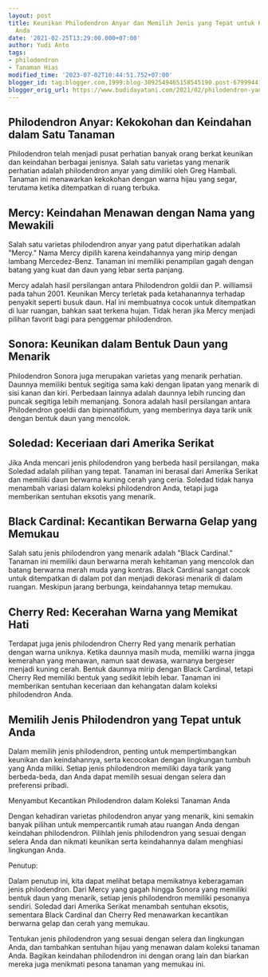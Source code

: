 ```yaml
---
layout: post
title: Keunikan Philodendron Anyar dan Memilih Jenis yang Tepat untuk Koleksi Tanaman
  Anda
date: '2021-02-25T13:29:00.000+07:00'
author: Yudi Anto
tags:
- philodendron
- Tanaman Hias
modified_time: '2023-07-02T10:44:51.752+07:00'
blogger_id: tag:blogger.com,1999:blog-3092549465158545190.post-679994411389208589
blogger_orig_url: https://www.budidayatani.com/2021/02/philodendron-yang-dicari-tak-hanya-hijau.html
---
```


<h2>Philodendron Anyar: Kekokohan dan Keindahan dalam Satu Tanaman</h2><p>Philodendron telah menjadi pusat perhatian banyak orang berkat keunikan dan keindahan berbagai jenisnya. Salah satu varietas yang menarik perhatian adalah philodendron anyar yang dimiliki oleh Greg Hambali. Tanaman ini menawarkan kekokohan dengan warna hijau yang segar, terutama ketika ditempatkan di ruang terbuka.</p><h2>Mercy: Keindahan Menawan dengan Nama yang Mewakili</h2><p>Salah satu varietas philodendron anyar yang patut diperhatikan adalah "Mercy." Nama Mercy dipilih karena keindahannya yang mirip dengan lambang Mercedez-Benz. Tanaman ini memiliki penampilan gagah dengan batang yang kuat dan daun yang lebar serta panjang.</p><p>Mercy adalah hasil persilangan antara Philodendron goldii dan P. williamsii pada tahun 2001. Keunikan Mercy terletak pada ketahanannya terhadap penyakit seperti busuk daun. Hal ini membuatnya cocok untuk ditempatkan di luar ruangan, bahkan saat terkena hujan. Tidak heran jika Mercy menjadi pilihan favorit bagi para penggemar philodendron.</p><h2>Sonora: Keunikan dalam Bentuk Daun yang Menarik</h2><p>Philodendron Sonora juga merupakan varietas yang menarik perhatian. Daunnya memiliki bentuk segitiga sama kaki dengan lipatan yang menarik di sisi kanan dan kiri. Perbedaan lainnya adalah daunnya lebih runcing dan puncak segitiga lebih memanjang. Sonora adalah hasil persilangan antara Philodendron goeldii dan bipinnatifidum, yang memberinya daya tarik unik dengan bentuk daun yang mencolok.</p><h2>Soledad: Keceriaan dari Amerika Serikat</h2><p>Jika Anda mencari jenis philodendron yang berbeda hasil persilangan, maka Soledad adalah pilihan yang tepat. Tanaman ini berasal dari Amerika Serikat dan memiliki daun berwarna kuning cerah yang ceria. Soledad tidak hanya menambah variasi dalam koleksi philodendron Anda, tetapi juga memberikan sentuhan eksotis yang menarik.</p><h2>Black Cardinal: Kecantikan Berwarna Gelap yang Memukau</h2><p>Salah satu jenis philodendron yang menarik adalah "Black Cardinal." Tanaman ini memiliki daun berwarna merah kehitaman yang mencolok dan batang berwarna merah muda yang kontras. Black Cardinal sangat cocok untuk ditempatkan di dalam pot dan menjadi dekorasi menarik di dalam ruangan. Meskipun jarang berbunga, keindahannya tetap memukau.</p><h2>Cherry Red: Kecerahan Warna yang Memikat Hati</h2><p>Terdapat juga jenis philodendron Cherry Red yang menarik perhatian dengan warna uniknya. Ketika daunnya masih muda, memiliki warna jingga kemerahan yang menawan, namun saat dewasa, warnanya bergeser menjadi kuning cerah. Bentuk daunnya mirip dengan Black Cardinal, tetapi Cherry Red memiliki bentuk yang sedikit lebih lebar. Tanaman ini memberikan sentuhan keceriaan dan kehangatan dalam koleksi philodendron Anda.</p><h2>Memilih Jenis Philodendron yang Tepat untuk Anda</h2><p>Dalam memilih jenis philodendron, penting untuk mempertimbangkan keunikan dan keindahannya, serta kecocokan dengan lingkungan tumbuh yang Anda miliki. Setiap jenis philodendron memiliki daya tarik yang berbeda-beda, dan Anda dapat memilih sesuai dengan selera dan preferensi pribadi.</p><p>Menyambut Kecantikan Philodendron dalam Koleksi Tanaman Anda</p><p>Dengan kehadiran varietas philodendron anyar yang menarik, kini semakin banyak pilihan untuk mempercantik rumah atau ruangan Anda dengan keindahan philodendron. Pilihlah jenis philodendron yang sesuai dengan selera Anda dan nikmati keunikan serta keindahannya dalam menghiasi lingkungan Anda.</p><p>Penutup:</p><p>Dalam penutup ini, kita dapat melihat betapa memikatnya keberagaman jenis philodendron. Dari Mercy yang gagah hingga Sonora yang memiliki bentuk daun yang menarik, setiap jenis philodendron memiliki pesonanya sendiri. Soledad dari Amerika Serikat menambah sentuhan eksotis, sementara Black Cardinal dan Cherry Red menawarkan kecantikan berwarna gelap dan cerah yang memukau.</p><p>Tentukan jenis philodendron yang sesuai dengan selera dan lingkungan Anda, dan tambahkan sentuhan hijau yang menawan dalam koleksi tanaman Anda. Bagikan keindahan philodendron ini dengan orang lain dan biarkan mereka juga menikmati pesona tanaman yang memukau ini.</p>